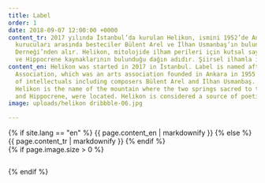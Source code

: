 ```yaml
---
title: Label
order: 1
date: 2018-09-07 12:00:00 +0000
content_tr: 2017 yılında İstanbul’da kurulan Helikon, ismini 1952’de Ankara’da kurulan,
  kurucuları arasında besteciler Bülent Arel ve İlhan Usmanbaş’ın bulunduğu Helikon
  Derneği’nden alır. Helikon, mitolojide ilham perileri için kutsal sayılan Aganippe
  ve Hippocrene kaynaklarının bulunduğu dağın adıdır. Şiirsel ilhamla ilişkilendirilir.
content_en: Helikon was started in 2017 in İstanbul. Label is named after the Helikon
  Association, which was an arts association founded in Ankara in 1955 by a group
  of intellectuals including composers Bülent Arel and İlhan Usmanbaş. In mythology,
  Helikon is the name of the mountain where the two springs sacred to the muses, Aganippe
  and Hippocrene, were located. Helikon is considered a source of poetic inspiration.
image: uploads/helikon dribbble-06.jpg

---
```

<div class="row" style="flex: 1;">

<div class="col-xs-12 col-sm-7 col-lg-8">
  <div class="section__block">
  {% if site.lang == "en" %}
    {{ page.content_en | markdownify }}
  {% else %}
    {{ page.content_tr | markdownify }}
  {% endif %}
	</div>
</div>

<div class="col-xs-12 col-sm-5 col-lg-4">
  <div class="section__block section__image">
    {% if page.image.size > 0 %}
      <figure><img src="{{ site.url }}/{{ page.image }}" alt="" /></figure>
    {% endif %}
  </div>
</div>

</div>